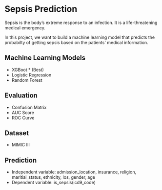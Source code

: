 # Sepsis Prediction
Sepsis is the body’s extreme response to an infection. It is a life-threatening medical emergency.

In this project, we want to build a machine learning model that predicts the probabilty of getting sepsis based on the patients' medical information. 

## Machine Learning Models
- XGBoot * (Best)
- Logistic Regression
- Random Forest

## Evaluation
- Confusion Matrix
- AUC Score
- ROC Curve

## Dataset
- MIMIC III

## Prediction
- Independent variable: admission_location, insurance, religion, maritial_status, ethnicity, los, gender, age
- Dependent variable: is_sepsis(icd9_code)




